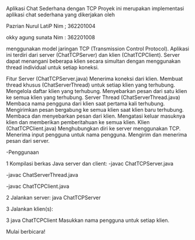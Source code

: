 
Aplikasi Chat Sederhana dengan TCP
Proyek ini merupakan implementasi aplikasi chat sederhana yang dikerjakan oleh 


Pazrian Nurul LatiP Nim ; 362201004 


okky agung sunata Nim : 362201008


menggunakan model jaringan TCP (Transmission Control Protocol). Aplikasi ini terdiri dari server (ChatTCPServer) dan klien (ChatTCPClient). Server dapat menangani beberapa klien secara simultan dengan menggunakan thread individual untuk setiap koneksi.

Fitur
Server (ChatTCPServer.java)
Menerima koneksi dari klien.
Membuat thread khusus (ChatServerThread) untuk setiap klien yang terhubung.
Mengelola daftar klien yang terhubung.
Menyebarkan pesan dari satu klien ke semua klien yang terhubung.
Server Thread (ChatServerThread.java)
Membaca nama pengguna dari klien saat pertama kali terhubung.
Mengirimkan pesan bergabung ke semua klien saat klien baru terhubung.
Membaca dan menyebarkan pesan dari klien.
Mengatasi keluar masuknya klien dan memberikan pemberitahuan ke semua klien.
Klien (ChatTCPClient.java)
Menghubungkan diri ke server menggunakan TCP.
Menerima input pengguna untuk nama pengguna.
Mengirim dan menerima pesan dari server.



-Penggunaan


1
Kompilasi berkas Java server dan client:
-javac ChatTCPServer.java

-javac ChatServerThread.java

-javac ChatTCPClient.java

2
Jalankan server:
java ChatTCPServer

3
Jalankan klien(s):

3
java ChatTCPClient
Masukkan nama pengguna untuk setiap klien.

Mulai berbicara!

